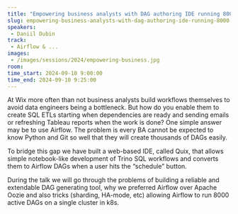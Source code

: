 ```yaml
---
title: "Empowering business analysts with DAG authoring IDE running 8000 workflows"
slug: empowering-business-analysts-with-dag-authoring-ide-running-8000-workflows
speakers:
 - Daniil Dubin
track:
 - Airflow & ...
images:
 - /images/sessions/2024/empowering-business.jpg 
room: 
time_start: 2024-09-10 9:00:00
time_end: 2024-09-10 9:25:00
---
```


At Wix more often than not business analysts build workflows themselves to avoid data engineers being a bottleneck. But how do you enable them to create SQL ETLs starting when dependencies are ready and sending emails or refreshing Tableau reports when the work is done? One simple answer may be to use Airflow. The problem is every BA cannot be expected to know Python and Git so well that they will create thousands of DAGs easily.

To bridge this gap we have built a web-based IDE, called Quix, that allows simple notebook-like development of Trino SQL workflows and converts them to Airflow DAGs when a user hits the “schedule” button.

During the talk we will go through the problems of building a reliable and extendable DAG generating tool, why we preferred Airflow over Apache Oozie and also tricks (sharding, HA-mode, etc) allowing Airflow to run 8000 active DAGs on a single cluster in k8s.